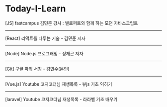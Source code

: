 # Today-I-Learn

[JS]
fastcampus 김민준 강사 : 벨로퍼트와 함께 하는 모던 자바스크립트

---

[React]
리액트를 다루는 기술 - 김민준 저자

---

[Node]
Node.js 프로그래밍 - 정재곤 저자

---

[Git]
구글 파워 서칭 - 김민수(본인)

---

[Vue.js]
Youtube 코지코더님 재생목록 - 뷰js 기초 익히기

---

[laravel]
Youtube 코지코더님 재생목록 - 라라벨 기초 배우기
